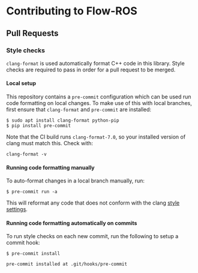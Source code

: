 # Contributing to Flow-ROS

## Pull Requests


### Style checks

`clang-format` is used automatically format C++ code in this library. Style checks are required to pass in order for a pull request to be merged.


#### Local setup

This repository contains a `pre-commit` configuration which can be used run code formatting on local changes. To make use of this with local branches, first ensure that `clang-format` and `pre-commit` are installed:

```
$ sudo apt install clang-format python-pip
$ pip install pre-commit
```

Note that the CI build runs `clang-format-7.0`, so your installed version of clang must match this. Check with:

```
clang-format -v
```

#### Running code formatting manually

To auto-format changes in a local branch manually, run:

```
$ pre-commit run -a
```

This will reformat any code that does not conform with the clang [style settings](.clang-format).


#### Running code formatting automatically on commits

To run style checks on each new commit, run the following to setup a commit hook:

```
$ pre-commit install

pre-commit installed at .git/hooks/pre-commit
```
